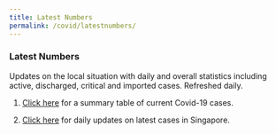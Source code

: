 ```yaml
---
title: Latest Numbers
permalink: /covid/latestnumbers/
---
```


### **Latest Numbers**

Updates on the local situation with daily and overall statistics including active, discharged, critical and imported cases. Refreshed daily.

1. <a href="https://www.gov.sg/features/covid-19" target="_blank">Click here</a> for a summary table of current Covid-19 cases.

2. <a href="https://www.gov.sg/article/covid-19-cases-in-singapore" target="_blank">Click here</a> for daily updates on latest cases in Singapore. 

